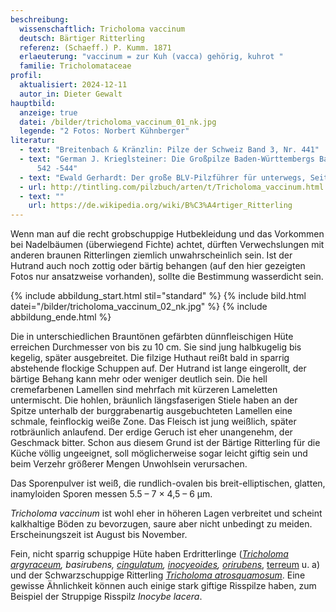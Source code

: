 ```yaml
---
beschreibung:
  wissenschaftlich: Tricholoma vaccinum
  deutsch: Bärtiger Ritterling
  referenz: (Schaeff.) P. Kumm. 1871
  erlaeuterung: "vaccinum = zur Kuh (vacca) gehörig, kuhrot "
  familie: Tricholomataceae
profil:
  aktualisiert: 2024-12-11
  autor_in: Dieter Gewalt
hauptbild:
  anzeige: true
  datei: /bilder/tricholoma_vaccinum_01_nk.jpg
  legende: "2 Fotos: Norbert Kühnberger"
literatur:
  - text: "Breitenbach & Kränzlin: Pilze der Schweiz Band 3, Nr. 441"
  - text: "German J. Krieglsteiner: Die Großpilze Baden-Württembergs Band 3, Seite
      542 -544"
  - text: "Ewald Gerhardt: Der große BLV-Pilzführer für unterwegs, Seite 80"
  - url: http://tintling.com/pilzbuch/arten/t/Tricholoma_vaccinum.html
  - text: ""
    url: https://de.wikipedia.org/wiki/B%C3%A4rtiger_Ritterling
---
```

Wenn man auf die recht grobschuppige Hutbekleidung und das Vorkommen bei Nadelbäumen (überwiegend Fichte) achtet, dürften Verwechslungen mit anderen braunen Ritterlingen ziemlich unwahrscheinlich sein. Ist der Hutrand auch noch zottig oder bärtig behangen (auf den hier gezeigten Fotos nur ansatzweise vorhanden), sollte die Bestimmung wasserdicht sein.

{% include abbildung_start.html stil="standard" %}
{% include bild.html datei="/bilder/tricholoma_vaccinum_02_nk.jpg" %}
{% include abbildung_ende.html %}

Die in unterschiedlichen Brauntönen gefärbten dünnfleischigen Hüte erreichen Durchmesser von bis zu 10 cm.  Sie sind jung halbkugelig bis kegelig, später ausgebreitet. Die filzige Huthaut reißt bald in sparrig abstehende flockige Schuppen auf. Der Hutrand ist lange eingerollt, der bärtige Behang kann mehr oder weniger deutlich sein. Die hell cremefarbenen Lamellen sind mehrfach mit kürzeren Lameletten untermischt. Die hohlen, bräunlich längsfaserigen Stiele haben an der Spitze unterhalb der burggrabenartig ausgebuchteten Lamellen eine schmale, feinflockig weiße Zone. Das Fleisch ist jung weißlich, später rotbräunlich anlaufend. Der erdige Geruch ist eher unangenehm, der Geschmack bitter. Schon aus diesem Grund ist der Bärtige Ritterling für die Küche völlig ungeeignet, soll möglicherweise sogar leicht giftig sein und beim Verzehr größerer Mengen Unwohlsein verursachen.

Das Sporenpulver ist weiß, die rundlich-ovalen bis breit-elliptischen, glatten, inamyloiden Sporen messen 5.5 – 7 × 4,5 – 6 µm.

*Tricholoma vaccinum* ist wohl eher in höheren Lagen verbreitet und scheint kalkhaltige Böden zu bevorzugen, saure aber nicht unbedingt zu meiden. Erscheinungszeit ist August bis November.

Fein, nicht sparrig schuppige Hüte haben Erdritterlinge (*[Tricholoma argyraceum](/pilze/tricholoma-argyraceum-gilbender-erdritterling), basirubens, [cingulatum](/pilze/tricholoma-cingulatum-beringter-erdritterling), [inocyeoides](/pilze/tricholoma-inocybeoides-spitzgebuckelter-ritterling), [orirubens](/pilze/tricholoma-orirubens-rötender-erdritterling)*, [terreum](/pilze/tricholoma-terreum-gemeiner-erdritterling) u. a) und der Schwarzschuppige Ritterling *[Tricholoma atrosquamosum](/pilze/tricholoma-atrosquamosum-schwarzschuppiger-ritterling)*. Eine gewisse Ähnlichkeit können auch einige stark giftige Risspilze haben, zum Beispiel der Struppige Risspilz *Inocybe lacera*.